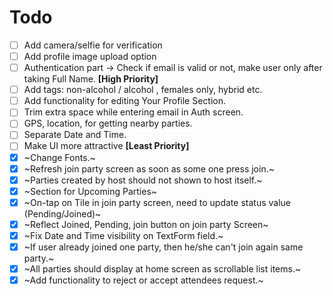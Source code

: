 # Todo
- [ ] Add camera/selfie for verification
- [ ] Add profile image upload option
- [ ] Authentication part -> Check if email is valid or not, make user only after taking Full Name. **[High Priority]**
- [ ] Add tags: non-alcohol / alcohol , females only, hybrid etc.
- [ ] Add functionality for editing Your Profile Section.
- [ ] Trim extra space while entering email in Auth screen.
- [ ] GPS, location, for getting nearby parties.
- [ ] Separate Date and Time.
- [ ] Make UI more attractive **[Least Priority]**
- [X] ~Change Fonts.~
- [X] ~Refresh join party screen as soon as some one press join.~
- [X] ~Parties created by host should not shown to host itself.~
- [X] ~Section for Upcoming Parties~
- [X] ~On-tap on Tile in join party screen, need to update status value (Pending/Joined)~
- [X] ~Reflect Joined, Pending, join button on join party Screen~
- [x] ~Fix Date and Time visibility on TextForm field.~
- [X] ~If user already joined one party, then he/she can't join again same party.~
- [X] ~All parties should display at home screen as scrollable list items.~
- [X] ~Add functionality to reject or accept attendees request.~
